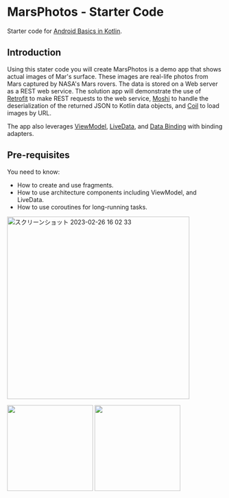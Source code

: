 MarsPhotos - Starter Code
==================================

Starter code for [Android Basics in Kotlin](https://developer.android.com/courses/android-basics-kotlin/course).

Introduction
------------

Using this stater code you will create MarsPhotos is a demo app that shows actual images of Mar's surface. These images are
real-life photos from Mars captured by NASA's Mars rovers. The data is stored on a Web server
as a REST web service.  The solution app will demonstrate the use of [Retrofit](https://square.github.io/retrofit/) to make REST requests to the web service, [Moshi](https://github.com/square/moshi) to
handle the deserialization of the returned JSON to Kotlin data objects, and [Coil](https://coil-kt.github.io/coil/) to load images by URL.

The app also leverages [ViewModel](https://developer.android.com/topic/libraries/architecture/viewmodel),
[LiveData](https://developer.android.com/topic/libraries/architecture/livedata), and
[Data Binding](https://developer.android.com/topic/libraries/data-binding/) with binding 
adapters.

Pre-requisites
--------------

You need to know:
- How to create and use fragments.
- How to use architecture components including ViewModel, and LiveData.
- How to use coroutines for long-running tasks.

<img width="425" alt="スクリーンショット 2023-02-26 16 02 33" src="https://user-images.githubusercontent.com/47734014/221400748-c035d0c4-a3ab-436d-b6f6-c1b4182ab106.png">

<img src="https://user-images.githubusercontent.com/47734014/221400800-3837bf7f-ec58-43da-8333-7d23b2de4b1f.png" width="200"> <img src="https://user-images.githubusercontent.com/47734014/221400802-8932933b-14bb-4334-9bb1-3e067495b7c4.png" width="200">
